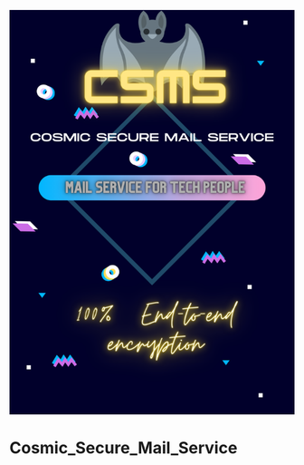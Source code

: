 ![image](https://github.com/cosmicray001/Cosmic_Secure_Mail_Service/blob/main/img/Cosmic%20secure%20mail%20service.png)
# Cosmic_Secure_Mail_Service